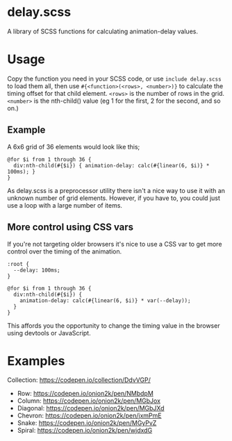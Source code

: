# delay.scss

A library of SCSS functions for calculating animation-delay values.

# Usage

Copy the function you need in your SCSS code, or use `include delay.scss` to load them all, then use `#{<function>(<rows>, <number>)}` to calculate the timing offset for that child element. `<rows>` is the number of rows in the grid. `<number>` is the nth-child() value (eg 1 for the first, 2 for the second, and so on.)

## Example

A 6x6 grid of 36 elements would look like this;

```
@for $i from 1 through 36 {
  div:nth-child(#{$i}) { animation-delay: calc(#{linear(6, $i)} * 100ms); }
}
```

As delay.scss is a preprocessor utility there isn't a nice way to use it with an unknown number of grid elements. However, if you have to, you could just use a loop with a large number of items.

## More control using CSS vars

If you're not targeting older browsers it's nice to use a CSS var to get more control over the timing of the animation.

```
:root {
  --delay: 100ms;
}

@for $i from 1 through 36 {
  div:nth-child(#{$i}) {
    animation-delay: calc(#{linear(6, $i)} * var(--delay));
  }
}
```

This affords you the opportunity to change the timing value in the browser using devtools or JavaScript.

# Examples

Collection: https://codepen.io/collection/DdvVGP/

* Row: https://codepen.io/onion2k/pen/NMbdpM
* Column: https://codepen.io/onion2k/pen/MGbJox
* Diagonal: https://codepen.io/onion2k/pen/MGbJXd
* Chevron: https://codepen.io/onion2k/pen/jxmPmE
* Snake: https://codepen.io/onion2k/pen/MGyPvZ
* Spiral: https://codepen.io/onion2k/pen/wjdxdG
